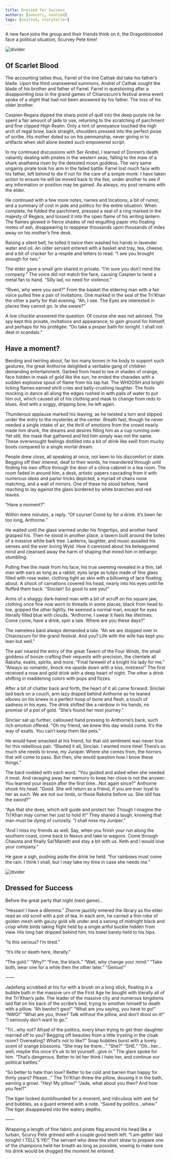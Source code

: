 ```yaml
---
title: Dressed for Success
authors: [sonceri, exalted]
tags: [exalted, storyteller]
---
```


A new face joins the group and their friends think on it, the Dragonblooded face a political situation, Scurvey Pete time!

<!--truncate-->
![divider](/img/divide/divide-exalted.png)
## Of Scarlet Blood

The accounting tallies thus, Farrel of the line Cathak did take his father’s blade. Upon the third unanswered summons, Andrel of Cathak sought the blade of his brother and father of Farrel. Farrel in questioning after a disappointing loss in the grand games of Chiaroscuro’s festival arena event spoke of a slight that had not been answered by his father. The loss of his older brother.

Caspien Regara dipped the sharp point of quill into the deep purple ink he spent a fair amount of jade to use, returning to the scratching of parchment and fine clipped High Realm. Only a hint of annoyance touched the high arch of regal brow, back straight, shoulders pressed into the perfect poise of scribe. His mother doted so on his penmanship, never giving in to artifacts when skill alone bested such empowered script.

In my continued discussions with Ser Andrel, I learned of Donren’s death valiantly dealing with pirates in the western seas, falling to the maw of a shark anathema risen by the detested moon goddess. The very same ungainly pirate took his arm in the failed battle. Farrel lost much face with his father, left behind to die if not for the care of a simple monk. I have taken action to ensure he will be moved back to the Ilse, under another to see if any information or position may be gained. As always, my post remains with the elder.

He continued with a few more notes, names and locations, a bit of rumor, and a summary of cost in jade and politics for the entire situation. When complete, he folded the parchment, pressed a seal of a ring marked in the majesty of Regara, and tossed it into the open flame of his writing lantern. The flames glowed in fierce shades of red engulfing paper into floating motes of ash, disappearing to reappear thousands upon thousands of miles away on his mother’s fine desk.

Raising a silent bell, he tolled it twice then washed his hands in lavender water and oil. An older servant entered with a basket and tray, tea, cheese, and a bit of cracker for a respite and letters to read. “I see you brought enough for two.”

The elder gave a small grin shared in private. “I’m sure you don’t mind the company.” The voice did not match the face, causing Caspien to twist a metal fan to hand. “Silly lad, no need for violence.”

“Riven, why were you sent?” From the basket the eldering man with a fair voice pulled free a pair of invitations. One marked in the seal of the Tri’Khan the other a party for that evening. “Ah, I see. The Eyes are interested in places they cannot go. Is she aware?”

A low chuckle answered the question. Of course she was not advised. The spy kept this private, invitations and appearance, to gain ground for himself, and perhaps for his protégée. “Do take a proper bath for tonight. I shall not deal in scandals.”

## Have a moment?

Bending and twirling about, far too many bones in his body to support such gestures, the great Anthorne delighted a veritable gang of children demanding entertainment. Garbed from head to toe in shades of orange, face hidden in mask of gold like the sun, he ended the charades with a sudden explosive spout of flame from his tap hat. The WHOOSH and bright licking flames earned shrill cries and belly-crushing laughter. The fools mocking in dance all along the edges rushed in with pails of water to put him out, which caused all of his clothing and mask to change from reds to blues. And with a soggy, dripping bow, he left again.

Thunderous applause marked his leaving, as he twisted a turn and slipped under the entry to the mysteries at the center. Breath fast, though he never needed a single intake of air, the thrill of emotions from the crowd nearly made him drunk, the dreams and desires filling him as a cup running over. Yet still, the mask that gathered and fed him simply was not the same. These overwrought feelings distilled into a bit of drink like swill from mucky boots compared to a single mortal dream.

People drew close, all speaking at once, not keen to his discomfort or state. Begging off their interest, deaf to their words, he meandered through until finding his own office through the door of a china cabinet in a tea room. The room faded in around him, a desk, artistic papers cascading from it with numerous ideas and parlor tricks depicted, a myriad of chairs none matching, and a wall of mirrors. One of these he stood before, hand reaching to lay against the glass bordered by white branches and red leaves.

“Have a moment?”

Within mere minutes, a reply. “Of course! Come by for a drink. It’s been far too long, Anthorne.”

He waited until the glass warmed under his fingertips, and another hand grasped his. Then he stood in another place, a tavern built around the boles of a massive white bark tree. Lanterns, laughter, and music assailed his senses and the ever loving Wyld. How it caressed about his beleaguered mind and cleansed away the harm of shaping that mired him in lethargic stumbling.

Pulling free the mask from his face, his true seeming revealed in a thin, tall man with ears as long as a rabbit, eyes large as tulips made of fine glass filled with rose water, clothing tight as skin with a billowing of lace floating about. A shock of carnations covered his head, nearly into his eyes until he fluffed them back. “Sinclair! So good to see you!”

Arms of a shaggy dark-haired man with a bit of scruff on his square jaw, clothing once fine now worn to threads in some places, black from head to toe, gripped the other tightly. He seemed a normal man, except for eyes literally filled blue with clouds. “Anthorne, I swear it feels like lifetimes. Come come, have a drink, spin a tale. Where are you these days?”

The nameless bard always demanded a tale. “Ah we are stopped over in Chiaroscuro for the grand festival. And you? Life with the wife has kept you lean but well.”

The pair neared the entry of the great Tavern of the Four Winds, the small goddess of booze crafting their requests with precision, the clientele all Raksha, exalts, spirits, and more. “Final farewell of a knight his lady for me.” “Always so romantic, knock me upside down with a kiss, mistress!” The first received a rose and gold drink with a deep heart of night. The other a drink shifting in maddening colors with pops and fizzes.

After a bit of chatter back and forth, the heart of it all came forward. Sinclair laid back on a couch, arm lazy draped behind Anthorne as he leaned elbows on his knees in a perfect hoop of bone and flesh, a touch of sadness in his eyes. The drink shifted like a rainbow in his hands, no promise of a pot of gold. “She’s found her next journey.”

Sinclair sat up further, calloused hand pressing to Anthorne’s back, such rich emotion offered. “Oh my friend, we knew this day would come. It’s the way of exalts. You can’t keep them like pets.”

He would have smacked at his friend, for that old sentiment was never true for this rebellious pair. “Blasted it all, Sinclair. I wanted more time! There’s so much she needs to know, my Juniper. Where she comes from, the horrors that will come to pass. But then, she would question how I know these things.”

The bard nodded with each word. “You guided and aided when she needed it most. And ravaging away her memory to keep her close is not the answer. You learned your lesson after the first time…Not again since?” Anthorne shook his head. “Good. She will return as a friend, if you are ever loyal to her as such. We are not our lords, or those Raksha before us. She still has the sword?”

“Aye that she does, which will guide and protect her. Though I imagine the Tri’Khan may corner her just to hold it!” They shared a laugh, knowing that man must be dying of curiosity. “I shall miss my Juniper.”

“And I miss my friends as well. Say, when you finish your run along the southern coast, come back to Nexus and take to wagons. Come through Chaunta and finally Sal’Maneth and stay a bit with us. Keth and I would love your company.”

He gave a sigh, pushing aside the drink he held. “For rainbows must come the rain. I think I shall, but I may take my time in case she needs me.”

![divider](/img/divide/divide-temple.png)

## Dressed for Success

Before the great party that night (next game)…

“Hessan! I have a dilemma.” Zhorne jauntily entered the library as the elder read an old scroll with a pot of tea. In each arm, he carried a thin robe of golden mesh with gauzy gold silk under and a sarong of midnight black and crisp white birds taking flight held by a single artful buckle hidden from view. His long hair dripped behind him, his towel barely held to his hips.

“Is this serious? I’m tired.”

“It’s life or death here, literally.”

“The gold.” “Why?” “Fine, the black.” “Wait, why change your mind.” “Take both, wear one for a while then the other later.” “Genius!”

——

Jadefang scrubbed at his fur with a brush on a long stick, floating in a bubble bath in the massive urn of the First Age he bought with literally all of the Tri’Khan’s jade. The leader of the massive city and numerous kingdoms laid flat on his back of the scribe’s bed, trying to smother himself to death with a pillow. “Ah bwohn’t gwo!” “What are you saying, you have to go!” “NWO!” “What are you, three? Talk without the pillow, and don’t drool on it!” “I seriously don’t want to go.”

“Tri…why not? Afraid of the politics, every khan trying to get their daughter married off to you? Begging off beauties from a little trysting in the cloak room? Overeating? What’s not to like?” Soap bubbles burst with a lovely scent of orange blossoms. “She may be there…” “She?” “SHE.” “Oh…her…well, maybe this once it’s ok to let yourself…give in.” The glare spoke for him. “That’s dangerous. Better to let her think I hate her, and continue our political battles.”

“So better to hate than love? Better to be cold and barren than happy for thirty years? Please…” The Tri’Khan threw the pillow, dousing it in the bath, earning a growl. “Hey! My pillow!” “Jade, what about you then? And how you feel?”

The tiger looked dumbfounded for a moment, and ridiculous with wet fur and bubbles, as a guard entered with a note. “Saved by politics…whew.” The tiger disappeared into the watery depths.

——

Wrapping a length of fine fabric and pirate flag around his head like a turban, Scurvy Pete grinned with a couple good teeth left. “I am gettin’ laid tonight! I TELL’S YE!” The servant who drew the short straw to prepare one of the champions held her breath as long as possible, vowing to make sure his drink would be drugged the moment he entered.